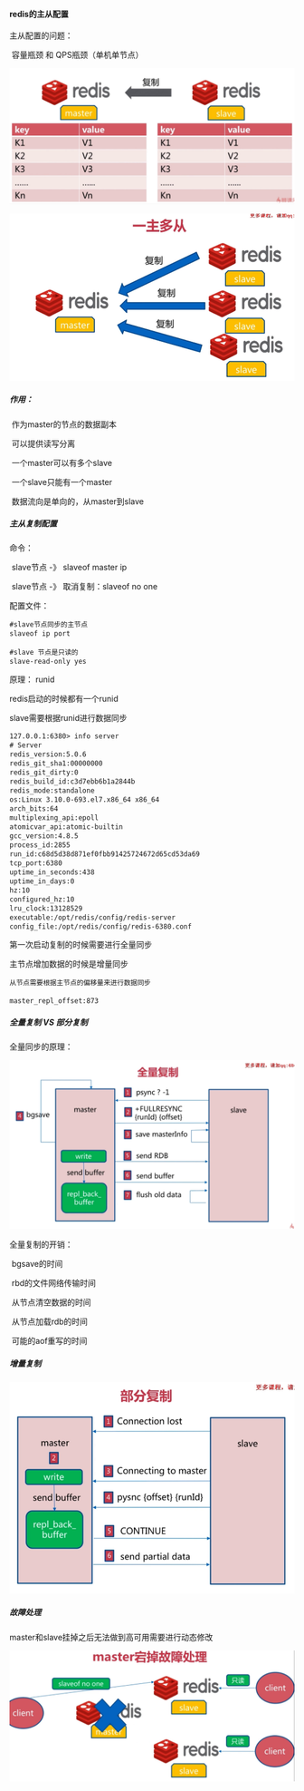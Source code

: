 #### redis的主从配置

主从配置的问题：

​	容量瓶颈 和 QPS瓶颈（单机单节点）

![1573408800333](assets/1573408800333.png)



![1573408815683](assets/1573408815683.png)

##### 作用：

​	作为master的节点的数据副本

​	可以提供读写分离

​	一个master可以有多个slave

​	一个slave只能有一个master

​	数据流向是单向的，从master到slave



##### 主从复制配置

命令：

​	slave节点 -》 slaveof master ip

​	slave节点 -》 取消复制：slaveof no one



配置文件：

```
#slave节点同步的主节点
slaveof ip port

#slave 节点是只读的
slave-read-only yes
```



原理： runid

redis启动的时候都有一个runid

slave需要根据runid进行数据同步

```
127.0.0.1:6380> info server
# Server
redis_version:5.0.6
redis_git_sha1:00000000
redis_git_dirty:0
redis_build_id:c3d7ebb6b1a2844b
redis_mode:standalone
os:Linux 3.10.0-693.el7.x86_64 x86_64
arch_bits:64
multiplexing_api:epoll
atomicvar_api:atomic-builtin
gcc_version:4.8.5
process_id:2855
run_id:c68d5d38d871ef0fbb91425724672d65cd53da69
tcp_port:6380
uptime_in_seconds:438
uptime_in_days:0
hz:10
configured_hz:10
lru_clock:13128529
executable:/opt/redis/config/redis-server
config_file:/opt/redis/config/redis-6380.conf
```

第一次启动复制的时候需要进行全量同步



主节点增加数据的时候是增量同步

```
从节点需要根据主节点的偏移量来进行数据同步

master_repl_offset:873
```





##### 全量复制 VS 部分复制

全量同步的原理：

![1573409911876](assets/1573409911876.png)



全量复制的开销：

​	bgsave的时间

​	rbd的文件网络传输时间

​	从节点清空数据的时间

​	从节点加载rdb的时间

​	可能的aof重写的时间





##### 增量复制

![1573410059642](assets/1573410059642.png)



##### 故障处理

master和slave挂掉之后无法做到高可用需要进行动态修改

![1573410126585](assets/1573410126585.png)



